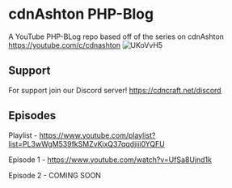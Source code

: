 # cdnAshton PHP-Blog
A YouTube PHP-BLog repo based off of the series on cdnAshton https://youtube.com/c/cdnashton
![UKoVvH5](https://user-images.githubusercontent.com/77751671/174035704-774be5e5-ce2d-4391-a667-0931f4327d49.png)

## Support
For support join our Discord server! https://cdncraft.net/discord

## Episodes
Playlist - https://www.youtube.com/playlist?list=PL3wWgM539fkSMZvKjxQ37qqdjiii0YQFU

Episode 1 - https://www.youtube.com/watch?v=UfSa8Ujnd1k

Episode 2 - COMING SOON
